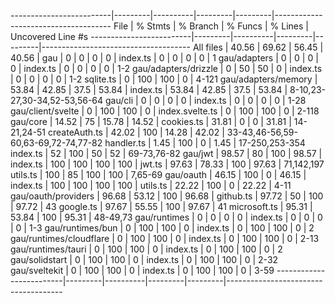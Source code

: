 -------------------------|---------|----------|---------|---------|-------------------------------------
File                     | % Stmts | % Branch | % Funcs | % Lines | Uncovered Line #s
-------------------------|---------|----------|---------|---------|-------------------------------------
All files                |   40.56 |    69.62 |   56.45 |   40.56 |
 gau                     |       0 |        0 |       0 |       0 |
  index.ts               |       0 |        0 |       0 |       0 | 1
 gau/adapters            |       0 |        0 |       0 |       0 |
  index.ts               |       0 |        0 |       0 |       0 | 1-2
 gau/adapters/drizzle    |       0 |       50 |      50 |       0 |
  index.ts               |       0 |        0 |       0 |       0 | 1-2
  sqlite.ts              |       0 |      100 |     100 |       0 | 4-121
 gau/adapters/memory     |   53.84 |    42.85 |    37.5 |   53.84 |
  index.ts               |   53.84 |    42.85 |    37.5 |   53.84 | 8-10,23-27,30-34,52-53,56-64
 gau/cli                 |       0 |        0 |       0 |       0 |
  index.ts               |       0 |        0 |       0 |       0 | 1-28
 gau/client/svelte       |       0 |      100 |     100 |       0 |
  index.svelte.ts        |       0 |      100 |     100 |       0 | 2-118
 gau/core                |   14.52 |       75 |   15.78 |   14.52 |
  cookies.ts             |   31.81 |        0 |       0 |   31.81 | 14-21,24-51
  createAuth.ts          |   42.02 |      100 |   14.28 |   42.02 | 33-43,46-56,59-60,63-69,72-74,77-82
  handler.ts             |    1.45 |      100 |       0 |    1.45 | 17-250,253-354
  index.ts               |      52 |      100 |      50 |      52 | 69-73,76-82
 gau/jwt                 |   98.57 |       80 |     100 |   98.57 |
  index.ts               |     100 |      100 |     100 |     100 |
  jwt.ts                 |   97.63 |    78.33 |     100 |   97.63 | 71,142,197
  utils.ts               |     100 |       85 |     100 |     100 | 7,65-69
 gau/oauth               |   46.15 |      100 |       0 |   46.15 |
  index.ts               |     100 |      100 |     100 |     100 |
  utils.ts               |   22.22 |      100 |       0 |   22.22 | 4-11
 gau/oauth/providers     |   96.68 |    53.12 |     100 |   96.68 |
  github.ts              |   97.72 |       50 |     100 |   97.72 | 43
  google.ts              |   97.67 |    55.55 |     100 |   97.67 | 41
  microsoft.ts           |   95.31 |    53.84 |     100 |   95.31 | 48-49,73
 gau/runtimes            |       0 |        0 |       0 |       0 |
  index.ts               |       0 |        0 |       0 |       0 | 1-3
 gau/runtimes/bun        |       0 |      100 |     100 |       0 |
  index.ts               |       0 |      100 |     100 |       0 | 2
 gau/runtimes/cloudflare |       0 |      100 |     100 |       0 |
  index.ts               |       0 |      100 |     100 |       0 | 2-13
 gau/runtimes/tauri      |       0 |      100 |     100 |       0 |
  index.ts               |       0 |      100 |     100 |       0 | 2
 gau/solidstart          |       0 |      100 |     100 |       0 |
  index.ts               |       0 |      100 |     100 |       0 | 2-32
 gau/sveltekit           |       0 |      100 |     100 |       0 |
  index.ts               |       0 |      100 |     100 |       0 | 3-59
-------------------------|---------|----------|---------|---------|-------------------------------------

